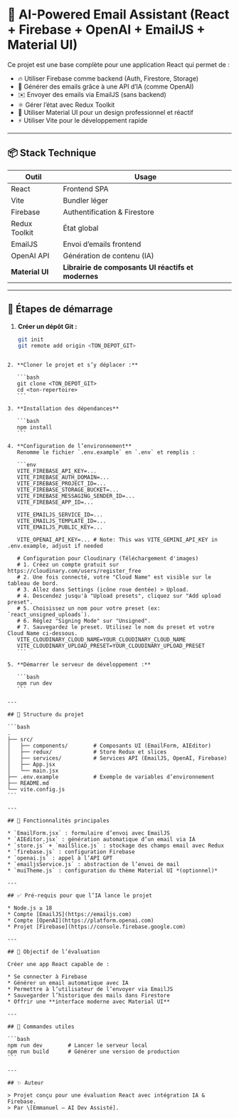 # 🚀 AI-Powered Email Assistant (React + Firebase + OpenAI + EmailJS + Material UI)

Ce projet est une base complète pour une application React qui permet de :
- 🔥 Utiliser Firebase comme backend (Auth, Firestore, Storage)
- 🧠 Générer des emails grâce à une API d’IA (comme OpenAI)
- ✉️ Envoyer des emails via EmailJS (sans backend)
- ⚛️ Gérer l’état avec Redux Toolkit
- 🎨 Utiliser Material UI pour un design professionnel et réactif
- ⚡ Utiliser Vite pour le développement rapide

---

## 📦 Stack Technique

| Outil         | Usage                                       |
|---------------|----------------------------------------------|
| React         | Frontend SPA                                |
| Vite          | Bundler léger                               |
| Firebase      | Authentification & Firestore                |
| Redux Toolkit | État global                                 |
| EmailJS       | Envoi d’emails frontend                     |
| OpenAI API    | Génération de contenu (IA)                  |
| **Material UI** | **Librairie de composants UI réactifs et modernes** |

---

## 🚀 Étapes de démarrage

1. **Créer un dépôt Git :**
   ```bash
   git init
   git remote add origin <TON_DEPOT_GIT>
````

2. **Cloner le projet et s’y déplacer :**

   ```bash
   git clone <TON_DEPOT_GIT>
   cd <ton-repertoire>
   ```

3. **Installation des dépendances**

   ```bash
   npm install
   ```

4. **Configuration de l’environnement**
   Renomme le fichier `.env.example` en `.env` et remplis :

   ```env
   VITE_FIREBASE_API_KEY=...
   VITE_FIREBASE_AUTH_DOMAIN=...
   VITE_FIREBASE_PROJECT_ID=...
   VITE_FIREBASE_STORAGE_BUCKET=...
   VITE_FIREBASE_MESSAGING_SENDER_ID=...
   VITE_FIREBASE_APP_ID=...

   VITE_EMAILJS_SERVICE_ID=...
   VITE_EMAILJS_TEMPLATE_ID=...
   VITE_EMAILJS_PUBLIC_KEY=...

   VITE_OPENAI_API_KEY=... # Note: This was VITE_GEMINI_API_KEY in .env.example, adjust if needed

   # Configuration pour Cloudinary (Téléchargement d'images)
   # 1. Créez un compte gratuit sur https://cloudinary.com/users/register_free
   # 2. Une fois connecté, votre "Cloud Name" est visible sur le tableau de bord.
   # 3. Allez dans Settings (icône roue dentée) > Upload.
   # 4. Descendez jusqu'à "Upload presets", cliquez sur "Add upload preset".
   # 5. Choisissez un nom pour votre preset (ex: `react_unsigned_uploads`).
   # 6. Réglez "Signing Mode" sur "Unsigned".
   # 7. Sauvegardez le preset. Utilisez le nom du preset et votre Cloud Name ci-dessous.
   VITE_CLOUDINARY_CLOUD_NAME=YOUR_CLOUDINARY_CLOUD_NAME
   VITE_CLOUDINARY_UPLOAD_PRESET=YOUR_CLOUDINARY_UPLOAD_PRESET
   ```

5. **Démarrer le serveur de développement :**

   ```bash
   npm run dev
   ```

---

## 📁 Structure du projet

```bash
.
├── src/
│   ├── components/        # Composants UI (EmailForm, AIEditor)
│   ├── redux/             # Store Redux et slices
│   ├── services/          # Services API (EmailJS, OpenAI, Firebase)
│   ├── App.jsx
│   └── main.jsx
├── .env.example           # Exemple de variables d’environnement
├── README.md
└── vite.config.js
```

---

## 🧠 Fonctionnalités principales

* `EmailForm.jsx` : formulaire d’envoi avec EmailJS
* `AIEditor.jsx` : génération automatique d’un email via IA
* `store.js` + `mailSlice.js` : stockage des champs email avec Redux
* `firebase.js` : configuration Firebase
* `openai.js` : appel à l’API GPT
* `emailjsService.js` : abstraction de l’envoi de mail
* `muiTheme.js` : configuration du thème Material UI *(optionnel)*

---

## ✅ Pré-requis pour que l’IA lance le projet

* Node.js ≥ 18
* Compte [EmailJS](https://emailjs.com)
* Compte [OpenAI](https://platform.openai.com)
* Projet [Firebase](https://console.firebase.google.com)

---

## 📌 Objectif de l’évaluation

Créer une app React capable de :

* Se connecter à Firebase
* Générer un email automatique avec IA
* Permettre à l’utilisateur de l’envoyer via EmailJS
* Sauvegarder l’historique des mails dans Firestore
* Offrir une **interface moderne avec Material UI**

---

## 🧠 Commandes utiles

```bash
npm run dev        # Lancer le serveur local
npm run build      # Générer une version de production
```

---

## ✨ Auteur

> Projet conçu pour une évaluation React avec intégration IA & Firebase.
> Par \[Emmanuel — AI Dev Assisté].
